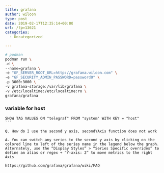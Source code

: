 ```yaml
---
title: grafana
author: wiloon
type: post
date: 2019-02-17T12:35:14+00:00
url: /?p=13621
categories:
  - Uncategorized

---
```

```bash
# podman
podman run \
-d \
--name=grafana \
-e "GF_SERVER_ROOT_URL=http://grafana.wiloon.com" \
-e "GF_SECURITY_ADMIN_PASSWORD=password0" \
-p 3000:3000 \
-v grafana-storage:/var/lib/grafana \
-v /etc/localtime:/etc/localtime:ro \
grafana/grafana

```

### variable for host

<pre><code class="language-sql line-numbers">SHOW TAG VALUES ON "telegraf" FROM "system" WITH KEY = "host"
```

Q. How do I use the second y axis, secondYAxis function does not work

A. You can switch any series to the second y axis by clicking on the colored line to left of the series name in the legend below the graph. Alternately, use the &#8220;Display Styles&#8221; > &#8220;Series Specific overrides&#8221; to define an alias or regex + &#8220;Y-axis: 2&#8221; to move metrics to the right Axis

https://github.com/grafana/grafana/wiki/FAQ
